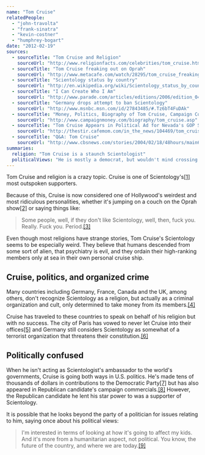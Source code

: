```yaml
---
name: "Tom Cruise"
relatedPeople:
  - "john-travolta"
  - "frank-sinatra"
  - "kevin-costner"
  - "humphrey-bogart"
date: "2012-02-19"
sources:
  - sourceTitle: "Tom Cruise and Religion"
    sourceUrl: "http://www.religionfacts.com/celebrities/tom_cruise.htm"
  - sourceTitle: "Tom Cruise freaking out on Oprah"
    sourceUrl: "http://www.metacafe.com/watch/28295/tom_cruise_freaking_out_on_oprah/"
  - sourceTitle: "Scientology status by country"
    sourceUrl: "http://en.wikipedia.org/wiki/Scientology_status_by_country"
  - sourceTitle: "I Can Create Who I Am"
    sourceUrl: "http://www.parade.com/articles/editions/2006/edition_04-09-2006/Tom_Cruise_cover"
  - sourceTitle: "Germany drops attempt to ban Scientology"
    sourceUrl: "http://www.msnbc.msn.com/id/27843485/#.Tz6bT4FuDAk"
  - sourceTitle: "Money, Politics, Biography of Tom Cruise, Campaign Contributions"
    sourceUrl: "http://www.campaignmoney.com/biography/tom_cruise.asp"
  - sourceTitle: "Tom Cruise Appears in Political Ad for Nevada's GOP Senate Race"
    sourceUrl: "http://thestir.cafemom.com/in_the_news/104469/tom_cruise_appears_in_political"
  - sourceTitle: "Q&A: Tom Cruise"
    sourceUrl: "http://www.cbsnews.com/stories/2004/02/18/48hours/main601014.shtml"
summaries:
  religion: "Tom Cruise is a staunch Scientologist"
  politicalViews: "He is mostly a democrat, but wouldn't mind crossing the line to Republicanism when it suits him."
---
```


Tom Cruise and religion is a crazy topic. Cruise is one of Scientology's<a class="source-citation" href="#http%3A%2F%2Fwww.religionfacts.com%2Fcelebrities%2Ftom_cruise.htm" title="Tom Cruise and Religion">[1]</a> most outspoken supporters.

Because of this, Cruise is now considered one of Hollywood's weirdest and most ridiculous personalities, whether it's jumping on a couch on the Oprah show<a class="source-citation" href="#http%3A%2F%2Fwww.metacafe.com%2Fwatch%2F28295%2Ftom_cruise_freaking_out_on_oprah%2F" title="Tom Cruise freaking out on Oprah">[2]</a> or saying things like:

>Some people, well, if they don't like Scientology, well, then, fuck you. Really. Fuck you. Period.<a class="source-citation" href="#http%3A%2F%2Fwww.religionfacts.com%2Fcelebrities%2Ftom_cruise.htm" title="Tom Cruise and Religion">[3]</a>

Even though most religions have strange stories, Tom Cruise's Scientology seems to be especially weird. They believe that humans descended from some sort of alien, that psychiatry is evil, and they ordain their high-ranking members only at sea in their own personal cruise ship.


## Cruise, politics, and organized crime

Many countries including Germany, France, Canada and the UK, among others, don't recognize Scientology as a religion, but actually as a criminal organization and cult, only determined to take money from its members.<a class="source-citation" href="#http%3A%2F%2Fen.wikipedia.org%2Fwiki%2FScientology_status_by_country" title="Scientology status by country">[4]</a>

Cruise has traveled to these countries to speak on behalf of his religion but with no success. The city of Paris has vowed to never let Cruise into their offices<a class="source-citation" href="#http%3A%2F%2Fwww.parade.com%2Farticles%2Feditions%2F2006%2Fedition_04-09-2006%2FTom_Cruise_cover" title="I Can Create Who I Am">[5]</a> and Germany still considers Scientology as somewhat of a terrorist organization that threatens their constitution.<a class="source-citation" href="#http%3A%2F%2Fwww.msnbc.msn.com%2Fid%2F27843485%2F%23.Tz6bT4FuDAk" title="Germany drops attempt to ban Scientology">[6]</a>

## Politically confused

When he isn't acting as Scientologist's ambassador to the world's governments, Cruise is going both ways in U.S. politics. He's made tens of thousands of dollars in contributions to the Democratic Party<a class="source-citation" href="#http%3A%2F%2Fwww.campaignmoney.com%2Fbiography%2Ftom_cruise.asp" title="Money, Politics, Biography of Tom Cruise, Campaign Contributions">[7]</a> but has also appeared in Republican candidate's campaign commercials.<a class="source-citation" href="#http%3A%2F%2Fthestir.cafemom.com%2Fin_the_news%2F104469%2Ftom_cruise_appears_in_political" title="Tom Cruise Appears in Political Ad for Nevada&apos;s GOP Senate Race">[8]</a> However, the Republican candidate he lent his star power to was a supporter of Scientology.

It is possible that he looks beyond the party of a politician for issues relating to him, saying once about his political views:

>I'm interested in terms of looking at how it's going to affect my kids. And it's more from a humanitarian aspect, not political. You know, the future of the country, and where we are today.<a class="source-citation" href="#http%3A%2F%2Fwww.cbsnews.com%2Fstories%2F2004%2F02%2F18%2F48hours%2Fmain601014.shtml" title="Q&amp;A: Tom Cruise">[9]</a>